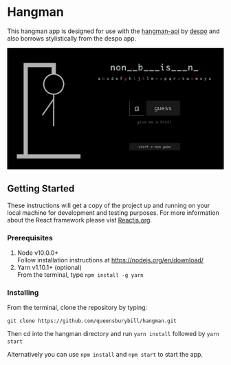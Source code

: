 # Hangman

This hangman app is designed for use with the [hangman-api](http://hangman-api.herokuapp.com/api) by [despo](https://github.com/despo/hangman) and also borrows stylistically from the despo app. 

![Sample Retro Board with comment cards filled out](./screenshots/hangman-sg.jpg?raw=true "Hangman")


## Getting Started

These instructions will get a copy of the project up and running on your local machine for development and testing purposes. For more information about the React framework please vist [Reactjs.org](https://reactjs.org/docs/getting-started.html).

### Prerequisites

1. Node v10.0.0+  
    Follow installation instructions at https://nodejs.org/en/download/
2. Yarn v1.10.1+ (optional)  
    From the terminal, type `npm install -g yarn`

### Installing

From the terminal, clone the repository by typing: 
```
git clone https://github.com/queensburybill/hangman.git
``` 
Then cd into the hangman directory and run `yarn install` followed by `yarn start`

Alternatively you can use `npm install` and `npm start` to start the app.
